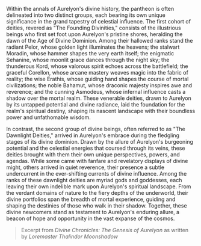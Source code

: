 Within the annals of Aurelyon's divine history, the pantheon is often delineated into two distinct groups, each bearing its own unique significance in the grand tapestry of celestial influence. The first cohort of deities, revered as "The Founding Divinities," consists of the illustrious beings who first set foot upon Aurelyon's pristine shores, heralding the dawn of the Age of Divine Dominion. Among their hallowed ranks stand the radiant Pelor, whose golden light illuminates the heavens; the stalwart Moradin, whose hammer shapes the very earth itself; the enigmatic Sehanine, whose moonlit grace dances through the night sky; the thunderous Kord, whose valorous spirit echoes across the battlefield; the graceful Corellon, whose arcane mastery weaves magic into the fabric of reality; the wise Erathis, whose guiding hand shapes the course of mortal civilizations; the noble Bahamut, whose draconic majesty inspires awe and reverence; and the cunning Asmodeus, whose infernal influence casts a shadow over the mortal realm. These venerable deities, drawn to Aurelyon by its untapped potential and divine radiance, laid the foundation for the realm's spiritual destiny, shaping its nascent landscape with their boundless power and unfathomable wisdom.

In contrast, the second group of divine beings, often referred to as "The Dawnlight Deities," arrived in Aurelyon's embrace during the fledgling stages of its divine dominion. Drawn by the allure of Aurelyon's burgeoning potential and the celestial energies that coursed through its veins, these deities brought with them their own unique perspectives, powers, and agendas. While some came with fanfare and revelatory displays of divine might, others arrived in quiet reverence, their presence a subtle undercurrent in the ever-shifting currents of divine influence. Among the ranks of these dawnlight deities are myriad gods and goddesses, each leaving their own indelible mark upon Aurelyon's spiritual landscape. From the verdant domains of nature to the fiery depths of the underworld, their divine portfolios span the breadth of mortal experience, guiding and shaping the destinies of those who walk in their shadow. Together, these divine newcomers stand as testament to Aurelyon's enduring allure, a beacon of hope and opportunity in the vast expanse of the cosmos.

> Excerpt from _Divine Chronicles: The Genesis of Aurelyon_ as written by *Loremaster Thalindor Moonshadow*

